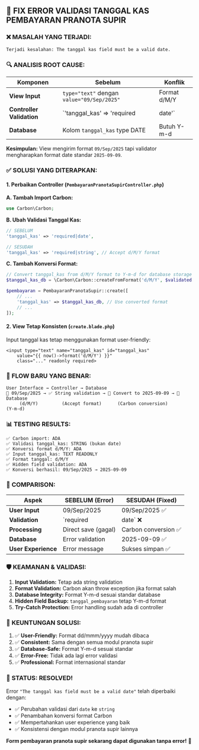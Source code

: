 ## 🔧 FIX ERROR VALIDASI TANGGAL KAS PEMBAYARAN PRANOTA SUPIR

### ❌ **MASALAH YANG TERJADI:**

```
Terjadi kesalahan: The tanggal kas field must be a valid date.
```

### 🔍 **ANALISIS ROOT CAUSE:**

| **Komponen** | **Sebelum** | **Konflik** |
|--------------|-------------|-------------|
| **View Input** | `type="text"` dengan `value="09/Sep/2025"` | Format d/M/Y |
| **Controller Validation** | `'tanggal_kas' => 'required|date'` | Mengharapkan Y-m-d |
| **Database** | Kolom `tanggal_kas` type DATE | Butuh Y-m-d |

**Kesimpulan:** View mengirim format `09/Sep/2025` tapi validator mengharapkan format date standar `2025-09-09`.

### ✅ **SOLUSI YANG DITERAPKAN:**

#### 1. **Perbaikan Controller** (`PembayaranPranotaSupirController.php`)

**A. Tambah Import Carbon:**
```php
use Carbon\Carbon;
```

**B. Ubah Validasi Tanggal Kas:**
```php
// SEBELUM
'tanggal_kas' => 'required|date',

// SESUDAH  
'tanggal_kas' => 'required|string', // Accept d/M/Y format
```

**C. Tambah Konversi Format:**
```php
// Convert tanggal_kas from d/M/Y format to Y-m-d for database storage
$tanggal_kas_db = \Carbon\Carbon::createFromFormat('d/M/Y', $validated['tanggal_kas'])->format('Y-m-d');

$pembayaran = PembayaranPranotaSupir::create([
    // ...
    'tanggal_kas' => $tanggal_kas_db, // Use converted format
    // ...
]);
```

#### 2. **View Tetap Konsisten** (`create.blade.php`)

Input tanggal kas tetap menggunakan format user-friendly:
```blade
<input type="text" name="tanggal_kas" id="tanggal_kas"
    value="{{ now()->format('d/M/Y') }}"
    class="..." readonly required>
```

### 🎯 **FLOW BARU YANG BENAR:**

```
User Interface → Controller → Database
📅 09/Sep/2025 → ✅ String validation → 🔄 Convert to 2025-09-09 → 💾 Database
     (d/M/Y)         (Accept format)      (Carbon conversion)         (Y-m-d)
```

### 📊 **TESTING RESULTS:**

```
✅ Carbon import: ADA
✅ Validasi tanggal_kas: STRING (bukan date)  
✅ Konversi format d/M/Y: ADA
✅ Input tanggal_kas: TEXT READONLY
✅ Format tanggal: d/M/Y
✅ Hidden field validation: ADA
✅ Konversi berhasil: 09/Sep/2025 → 2025-09-09
```

### 🔄 **COMPARISON:**

| **Aspek** | **SEBELUM (Error)** | **SESUDAH (Fixed)** |
|-----------|---------------------|---------------------|
| **User Input** | 09/Sep/2025 | 09/Sep/2025 ✅ |
| **Validation** | `required|date` ❌ | `required|string` ✅ |
| **Processing** | Direct save (gagal) | Carbon conversion ✅ |
| **Database** | Error validation | 2025-09-09 ✅ |
| **User Experience** | Error message | Sukses simpan ✅ |

### 🛡️ **KEAMANAN & VALIDASI:**

1. **Input Validation:** Tetap ada string validation
2. **Format Validation:** Carbon akan throw exception jika format salah
3. **Database Integrity:** Format Y-m-d sesuai standar database
4. **Hidden Field Backup:** `tanggal_pembayaran` tetap Y-m-d format
5. **Try-Catch Protection:** Error handling sudah ada di controller

### 🎯 **KEUNTUNGAN SOLUSI:**

1. ✅ **User-Friendly:** Format dd/mmm/yyyy mudah dibaca
2. ✅ **Consistent:** Sama dengan semua modul pranota supir
3. ✅ **Database-Safe:** Format Y-m-d sesuai standar
4. ✅ **Error-Free:** Tidak ada lagi error validasi
5. ✅ **Professional:** Format internasional standar

### 🚀 **STATUS: RESOLVED!**

Error `"The tanggal kas field must be a valid date"` telah diperbaiki dengan:
- ✅ Perubahan validasi dari `date` ke `string`
- ✅ Penambahan konversi format Carbon
- ✅ Mempertahankan user experience yang baik
- ✅ Konsistensi dengan modul pranota supir lainnya

**Form pembayaran pranota supir sekarang dapat digunakan tanpa error!** 🎉

